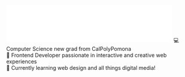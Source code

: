 <img src="hello.svg" alt="Hello! I'm Valen! | ˙ᵕ˙ )ﾉﾞ"/>
💻 Computer Science new grad from CalPolyPomona<br/>
🎨 Frontend Developer passionate in interactive and creative web experiences<br/>
🌱 Currently learning web design and all things digital media!<br/>
